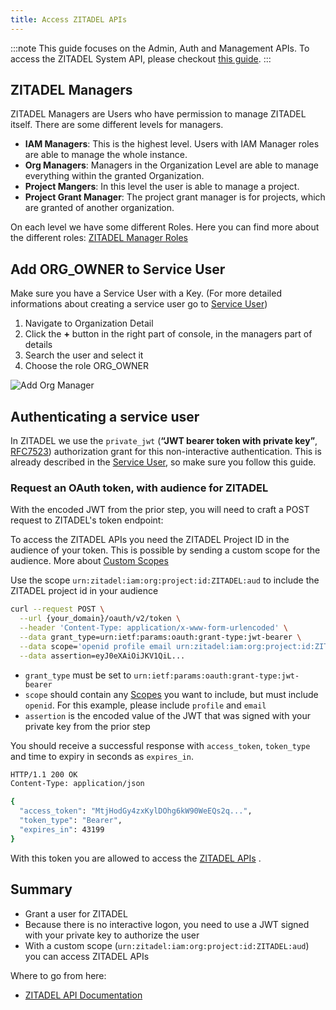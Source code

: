 ```yaml
---
title: Access ZITADEL APIs
---
```


:::note
This guide focuses on the Admin, Auth and Management APIs. To access the ZITADEL System API, please checkout [this guide](./access-zitadel-system-api).
:::

## ZITADEL Managers

ZITADEL Managers are Users who have permission to manage ZITADEL itself. There are some different levels for managers. 

- **IAM Managers**: This is the highest level. Users with IAM Manager roles are able to manage the whole instance. 
- **Org Managers**: Managers in the Organization Level are able to manage everything within the granted Organization.
- **Project Mangers**: In this level the user is able to manage a project.
- **Project Grant Manager**: The project grant manager is for projects, which are granted of another organization.

On each level we have some different Roles. Here you can find more about the different roles: [ZITADEL Manager Roles](../../concepts/structure/managers.md)


## Add ORG_OWNER to Service User

Make sure you have a Service User with a Key. (For more detailed informations about creating a service user go to [Service User](serviceusers.md))

1. Navigate to Organization Detail
2. Click the **+** button in the right part of console, in the managers part of details
3. Search the user and select it
4. Choose the role ORG_OWNER

![Add Org Manager](/img/console_org_manager_add.gif)

## Authenticating a service user

In ZITADEL we use the `private_jwt` (**“JWT bearer token with private key”**, [RFC7523](https://tools.ietf.org/html/rfc7523)) authorization grant for this non-interactive authentication.
This is already described in the [Service User](serviceusers.md), so make sure you follow this guide.

### Request an OAuth token, with audience for ZITADEL

With the encoded JWT from the prior step, you will need to craft a POST request to ZITADEL's token endpoint:

To access the ZITADEL APIs you need the ZITADEL Project ID in the audience of your token.
This is possible by sending a custom scope for the audience. More about [Custom Scopes](../../apis/openidoauth/scopes)

Use the scope `urn:zitadel:iam:org:project:id:ZITADEL:aud` to include the ZITADEL project id in your audience

```bash
curl --request POST \
  --url {your_domain}/oauth/v2/token \
  --header 'Content-Type: application/x-www-form-urlencoded' \
  --data grant_type=urn:ietf:params:oauth:grant-type:jwt-bearer \
  --data scope='openid profile email urn:zitadel:iam:org:project:id:ZITADEL:aud' \
  --data assertion=eyJ0eXAiOiJKV1QiL...
```

* `grant_type` must be set to `urn:ietf:params:oauth:grant-type:jwt-bearer`
* `scope` should contain any [Scopes](../../apis/openidoauth/scopes) you want to include, but must include `openid`. For this example, please include `profile` and `email`
* `assertion` is the encoded value of the JWT that was signed with your private key from the prior step

You should receive a successful response with `access_token`,  `token_type` and time to expiry in seconds as `expires_in`.

```bash
HTTP/1.1 200 OK
Content-Type: application/json

{
  "access_token": "MtjHodGy4zxKylDOhg6kW90WeEQs2q...",
  "token_type": "Bearer",
  "expires_in": 43199
}
```

With this token you are allowed to access the [ZITADEL APIs](../../apis/introduction) .

## Summary

* Grant a user for ZITADEL
* Because there is no interactive logon, you need to use a JWT signed with your private key to authorize the user
* With a custom scope (`urn:zitadel:iam:org:project:id:ZITADEL:aud`) you can access ZITADEL APIs

Where to go from here:

* [ZITADEL API Documentation](../../apis/introduction)
